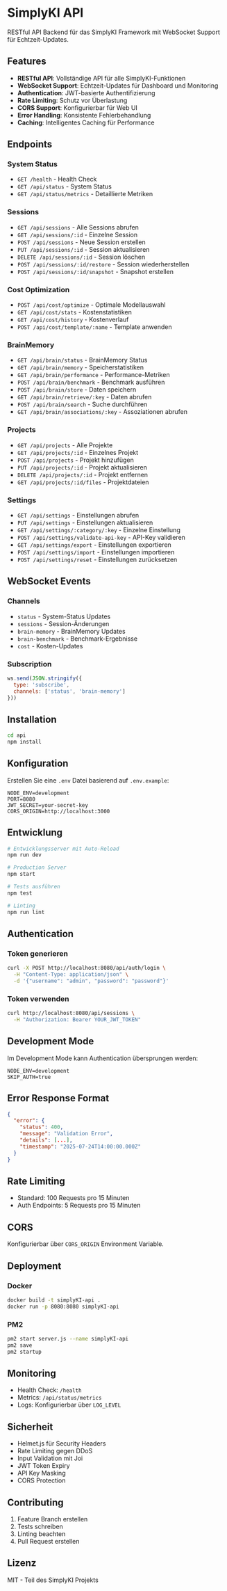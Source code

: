 # SimplyKI API

RESTful API Backend für das SimplyKI Framework mit WebSocket Support für Echtzeit-Updates.

## Features

- **RESTful API**: Vollständige API für alle SimplyKI-Funktionen
- **WebSocket Support**: Echtzeit-Updates für Dashboard und Monitoring
- **Authentication**: JWT-basierte Authentifizierung
- **Rate Limiting**: Schutz vor Überlastung
- **CORS Support**: Konfigurierbar für Web UI
- **Error Handling**: Konsistente Fehlerbehandlung
- **Caching**: Intelligentes Caching für Performance

## Endpoints

### System Status
- `GET /health` - Health Check
- `GET /api/status` - System Status
- `GET /api/status/metrics` - Detaillierte Metriken

### Sessions
- `GET /api/sessions` - Alle Sessions abrufen
- `GET /api/sessions/:id` - Einzelne Session
- `POST /api/sessions` - Neue Session erstellen
- `PUT /api/sessions/:id` - Session aktualisieren
- `DELETE /api/sessions/:id` - Session löschen
- `POST /api/sessions/:id/restore` - Session wiederherstellen
- `POST /api/sessions/:id/snapshot` - Snapshot erstellen

### Cost Optimization
- `POST /api/cost/optimize` - Optimale Modellauswahl
- `GET /api/cost/stats` - Kostenstatistiken
- `GET /api/cost/history` - Kostenverlauf
- `POST /api/cost/template/:name` - Template anwenden

### BrainMemory
- `GET /api/brain/status` - BrainMemory Status
- `GET /api/brain/memory` - Speicherstatistiken
- `GET /api/brain/performance` - Performance-Metriken
- `POST /api/brain/benchmark` - Benchmark ausführen
- `POST /api/brain/store` - Daten speichern
- `GET /api/brain/retrieve/:key` - Daten abrufen
- `POST /api/brain/search` - Suche durchführen
- `GET /api/brain/associations/:key` - Assoziationen abrufen

### Projects
- `GET /api/projects` - Alle Projekte
- `GET /api/projects/:id` - Einzelnes Projekt
- `POST /api/projects` - Projekt hinzufügen
- `PUT /api/projects/:id` - Projekt aktualisieren
- `DELETE /api/projects/:id` - Projekt entfernen
- `GET /api/projects/:id/files` - Projektdateien

### Settings
- `GET /api/settings` - Einstellungen abrufen
- `PUT /api/settings` - Einstellungen aktualisieren
- `GET /api/settings/:category/:key` - Einzelne Einstellung
- `POST /api/settings/validate-api-key` - API-Key validieren
- `GET /api/settings/export` - Einstellungen exportieren
- `POST /api/settings/import` - Einstellungen importieren
- `POST /api/settings/reset` - Einstellungen zurücksetzen

## WebSocket Events

### Channels
- `status` - System-Status Updates
- `sessions` - Session-Änderungen
- `brain-memory` - BrainMemory Updates
- `brain-benchmark` - Benchmark-Ergebnisse
- `cost` - Kosten-Updates

### Subscription
```javascript
ws.send(JSON.stringify({
  type: 'subscribe',
  channels: ['status', 'brain-memory']
}))
```

## Installation

```bash
cd api
npm install
```

## Konfiguration

Erstellen Sie eine `.env` Datei basierend auf `.env.example`:

```env
NODE_ENV=development
PORT=8080
JWT_SECRET=your-secret-key
CORS_ORIGIN=http://localhost:3000
```

## Entwicklung

```bash
# Entwicklungsserver mit Auto-Reload
npm run dev

# Production Server
npm start

# Tests ausführen
npm test

# Linting
npm run lint
```

## Authentication

### Token generieren
```bash
curl -X POST http://localhost:8080/api/auth/login \
  -H "Content-Type: application/json" \
  -d '{"username": "admin", "password": "password"}'
```

### Token verwenden
```bash
curl http://localhost:8080/api/sessions \
  -H "Authorization: Bearer YOUR_JWT_TOKEN"
```

## Development Mode

Im Development Mode kann Authentication übersprungen werden:

```env
NODE_ENV=development
SKIP_AUTH=true
```

## Error Response Format

```json
{
  "error": {
    "status": 400,
    "message": "Validation Error",
    "details": [...],
    "timestamp": "2025-07-24T14:00:00.000Z"
  }
}
```

## Rate Limiting

- Standard: 100 Requests pro 15 Minuten
- Auth Endpoints: 5 Requests pro 15 Minuten

## CORS

Konfigurierbar über `CORS_ORIGIN` Environment Variable.

## Deployment

### Docker

```bash
docker build -t simplyKI-api .
docker run -p 8080:8080 simplyKI-api
```

### PM2

```bash
pm2 start server.js --name simplyKI-api
pm2 save
pm2 startup
```

## Monitoring

- Health Check: `/health`
- Metrics: `/api/status/metrics`
- Logs: Konfigurierbar über `LOG_LEVEL`

## Sicherheit

- Helmet.js für Security Headers
- Rate Limiting gegen DDoS
- Input Validation mit Joi
- JWT Token Expiry
- API Key Masking
- CORS Protection

## Contributing

1. Feature Branch erstellen
2. Tests schreiben
3. Linting beachten
4. Pull Request erstellen

## Lizenz

MIT - Teil des SimplyKI Projekts